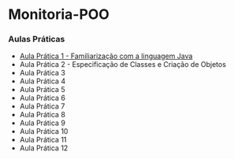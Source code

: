# Monitoria-POO

### Aulas Práticas

- <a href="https://github.com/matheusrnk/monitoria-poo/tree/main/Aulas%20Pr%C3%A1ticas/Aula%20Pr%C3%A1tica%201%20-%20Familiariza%C3%A7%C3%A3o%20com%20a%20linguagem%20Java"> Aula Prática 1 - Familiarização com a linguagem Java</a>
- Aula Prática 2 - Especificação de Classes e Criação de Objetos
- Aula Prática 3
- Aula Prática 4
- Aula Prática 5
- Aula Prática 6
- Aula Prática 7
- Aula Prática 8
- Aula Prática 9
- Aula Prática 10
- Aula Prática 11
- Aula Prática 12
